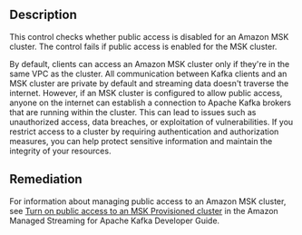 ## Description

This control checks whether public access is disabled for an Amazon MSK cluster. The control fails if public access is enabled for the MSK cluster.

By default, clients can access an Amazon MSK cluster only if they're in the same VPC as the cluster. All communication between Kafka clients and an MSK cluster are private by default and streaming data doesn't traverse the internet. However, if an MSK cluster is configured to allow public access, anyone on the internet can establish a connection to Apache Kafka brokers that are running within the cluster. This can lead to issues such as unauthorized access, data breaches, or exploitation of vulnerabilities. If you restrict access to a cluster by requiring authentication and authorization measures, you can help protect sensitive information and maintain the integrity of your resources.

## Remediation

For information about managing public access to an Amazon MSK cluster, see [Turn on public access to an MSK Provisioned cluster](https://docs.aws.amazon.com/msk/latest/developerguide/public-access.html) in the Amazon Managed Streaming for Apache Kafka Developer Guide.